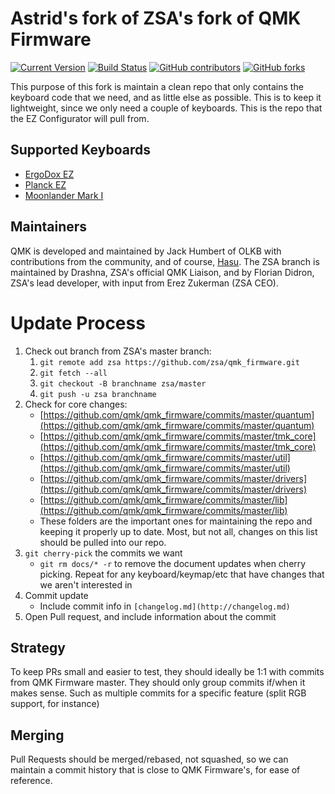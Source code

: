 # Astrid's fork of ZSA's fork of QMK Firmware 

[![Current Version](https://img.shields.io/github/tag/ErgoDox-EZ/qmk_firmware.svg)](https://github.com/ErgoDox-EZ/qmk_firmware/tags)
[![Build Status](https://travis-ci.org/ErgoDox-EZ/qmk_firmware.svg?branch=master)](https://travis-ci.org/ErgoDox-EZ/qmk_firmware)
[![GitHub contributors](https://img.shields.io/github/contributors/ErgoDox-EZ/qmk_firmware.svg)](https://github.com/ErgoDox-EZ/qmk_firmware/pulse/monthly)
[![GitHub forks](https://img.shields.io/github/forks/ErgoDox-EZ/qmk_firmware.svg?style=social&label=Fork)](https://github.com/ErgoDox-EZ/qmk_firmware/)

This purpose of this fork is maintain a clean repo that only contains the keyboard code that we need, and as little else as possible.  This is to keep it lightweight, since we only need a couple of keyboards. This is the repo that the EZ Configurator will pull from. 

## Supported Keyboards

* [ErgoDox EZ](/keyboards/ergodox_ez/)
* [Planck EZ](/keyboards/planck/ez)
* [Moonlander Mark I](/keyboards/moonlander)

## Maintainers

QMK is developed and maintained by Jack Humbert of OLKB with contributions from the community, and of course, [Hasu](https://github.com/tmk). The ZSA branch is maintained by Drashna, ZSA's official QMK Liaison, and by Florian Didron, ZSA's lead developer, with input from Erez Zukerman (ZSA CEO).


# Update Process

1. Check out branch from ZSA's master branch:
    1. `git remote add zsa https://github.com/zsa/qmk_firmware.git`
    2. `git fetch --all`
    3. `git checkout -B branchname zsa/master`
    4. `git push -u zsa branchname`
2. Check for core changes:
    - [https://github.com/qmk/qmk_firmware/commits/master/quantum](https://github.com/qmk/qmk_firmware/commits/master/quantum)
    - [https://github.com/qmk/qmk_firmware/commits/master/tmk_core](https://github.com/qmk/qmk_firmware/commits/master/tmk_core)
    - [https://github.com/qmk/qmk_firmware/commits/master/util](https://github.com/qmk/qmk_firmware/commits/master/util)
    - [https://github.com/qmk/qmk_firmware/commits/master/drivers](https://github.com/qmk/qmk_firmware/commits/master/drivers)
    - [https://github.com/qmk/qmk_firmware/commits/master/lib](https://github.com/qmk/qmk_firmware/commits/master/lib)
    - These folders are the important ones for maintaining the repo and keeping it properly up to date. Most, but not all, changes on this list should be pulled into our repo.
3. `git cherry-pick` the commits we want
    - `git rm docs/* -r` to remove the document updates when cherry picking. Repeat for any keyboard/keymap/etc that have changes that we aren't interested in
4. Commit update
   * Include commit info in `[changelog.md](http://changelog.md)` 
5. Open Pull request, and include information about the commit

## Strategy

To keep PRs small and easier to test, they should ideally be 1:1 with commits from QMK Firmware master. They should only group commits if/when it makes sense. Such as multiple commits for a specific feature (split RGB support, for instance)

## Merging

Pull Requests should be merged/rebased, not squashed, so we can maintain a commit history that is close to QMK Firmware's, for ease of reference.
